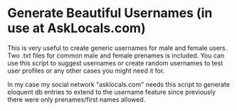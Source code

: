 # Generate Beautiful Usernames (in use at AskLocals.com)

This is very useful to create generic usernames for male and female users. Two .txt files for common male and female prenames is included. You can use this script to suggest usernames or create random usernames to test user profiles or any other cases you might need it for. 

In my case my social network "asklocals.com" needs this script to generate eloquent db entries to extend to the username feature since previously there were only prenames/first names allowed.
